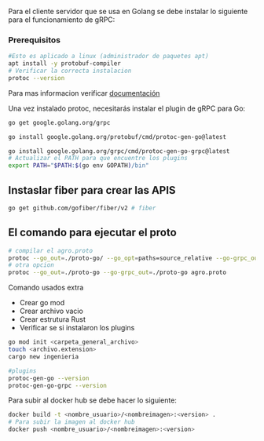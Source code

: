 Para el cliente servidor que se usa en Golang se debe instalar lo siguiente para el funcionamiento de gRPC:

### Prerequisitos
```bash
#Esto es aplicado a linux (administrador de paquetes apt)
apt install -y protobuf-compiler
# Verificar la correcta instalacion
protoc --version
```
Para mas informacion verificar [documentación](https://grpc.io/docs/protoc-installation/)

Una vez instalado protoc, necesitarás instalar el plugin de gRPC para Go:

```bash
go get google.golang.org/grpc

go install google.golang.org/protobuf/cmd/protoc-gen-go@latest

go install google.golang.org/grpc/cmd/protoc-gen-go-grpc@latest
# Actualizar el PATH para que encuentre los plugins
export PATH="$PATH:$(go env GOPATH)/bin"
```
## Instaslar fiber para crear las APIS

```bash
go get github.com/gofiber/fiber/v2 # fiber
```
## El comando para ejecutar el proto
```bash
# compilar el agro.proto
protoc --go_out=./proto-go/ --go_opt=paths=source_relative --go-grpc_out=./proto-go/ --go-grpc_opt=paths=source_relative agro.proto
# otra opcion
protoc --go_out=./proto-go --go-grpc_out=./proto-go agro.proto
```

Comando usados extra
- Crear go mod
- Crear archivo vacio
- Crear estrutura Rust
- Verificar se si instalaron los plugins
```bash
go mod init <carpeta_general_archivo>
touch <archivo.extension>
cargo new ingenieria

#plugins
protoc-gen-go --version
protoc-gen-go-grpc --version
 ```

Para subir al docker hub se debe hacer lo siguiente:
```bash
docker build -t <nombre_usuario>/<nombreimagen>:<version> .
# Para subir la imagen al docker hub
docker push <nombre_usuario>/<nombreimagen>:<version>
```
